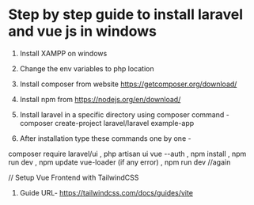 # Step by step guide to install laravel and vue js in windows

1. Install XAMPP on windows
2. Change the env variables to php location
3. Install composer from website https://getcomposer.org/download/
4. Install npm from https://nodejs.org/en/download/
4. Install laravel in a specific directory using composer command - 
   composer create-project laravel/laravel example-app

5. After installation type these commands one by one -
   
composer require laravel/ui ,
php artisan ui vue --auth ,
npm install ,
npm run dev ,
npm update vue-loader (if any error) ,
npm run dev //again 
   
   
   
   
// Setup Vue Frontend with TailwindCSS
1. Guide URL- https://tailwindcss.com/docs/guides/vite
